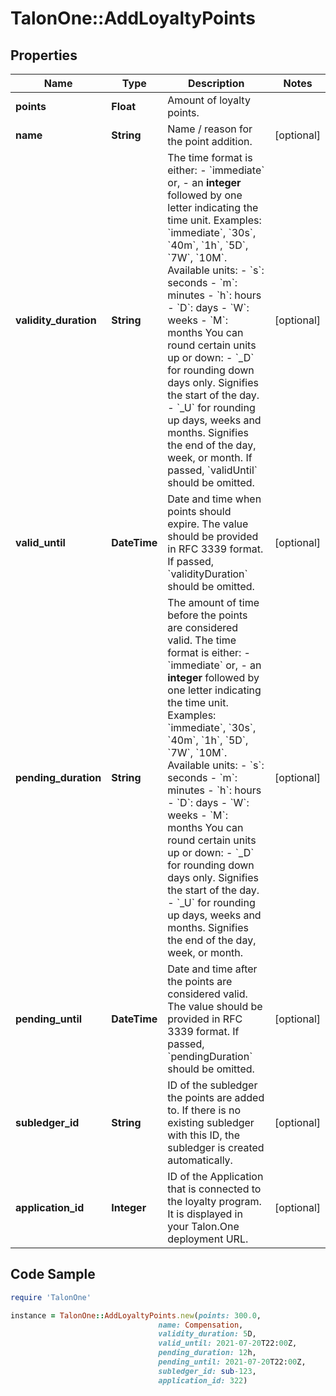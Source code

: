 # TalonOne::AddLoyaltyPoints

## Properties

Name | Type | Description | Notes
------------ | ------------- | ------------- | -------------
**points** | **Float** | Amount of loyalty points. | 
**name** | **String** | Name / reason for the point addition. | [optional] 
**validity_duration** | **String** | The time format is either: - &#x60;immediate&#x60; or, - an **integer** followed by one letter indicating the time unit.  Examples: &#x60;immediate&#x60;, &#x60;30s&#x60;, &#x60;40m&#x60;, &#x60;1h&#x60;, &#x60;5D&#x60;, &#x60;7W&#x60;, &#x60;10M&#x60;.  Available units:  - &#x60;s&#x60;: seconds - &#x60;m&#x60;: minutes - &#x60;h&#x60;: hours - &#x60;D&#x60;: days - &#x60;W&#x60;: weeks - &#x60;M&#x60;: months  You can round certain units up or down: - &#x60;_D&#x60; for rounding down days only. Signifies the start of the day. - &#x60;_U&#x60; for rounding up days, weeks and months. Signifies the end of the day, week, or month.  If passed, &#x60;validUntil&#x60; should be omitted.  | [optional] 
**valid_until** | **DateTime** | Date and time when points should expire. The value should be provided in RFC 3339 format. If passed, &#x60;validityDuration&#x60; should be omitted.  | [optional] 
**pending_duration** | **String** | The amount of time before the points are considered valid.  The time format is either: - &#x60;immediate&#x60; or, - an **integer** followed by one letter indicating the time unit.  Examples: &#x60;immediate&#x60;, &#x60;30s&#x60;, &#x60;40m&#x60;, &#x60;1h&#x60;, &#x60;5D&#x60;, &#x60;7W&#x60;, &#x60;10M&#x60;.  Available units:  - &#x60;s&#x60;: seconds - &#x60;m&#x60;: minutes - &#x60;h&#x60;: hours - &#x60;D&#x60;: days - &#x60;W&#x60;: weeks - &#x60;M&#x60;: months  You can round certain units up or down: - &#x60;_D&#x60; for rounding down days only. Signifies the start of the day. - &#x60;_U&#x60; for rounding up days, weeks and months. Signifies the end of the day, week, or month.  | [optional] 
**pending_until** | **DateTime** | Date and time after the points are considered valid. The value should be provided in RFC 3339 format. If passed, &#x60;pendingDuration&#x60; should be omitted.  | [optional] 
**subledger_id** | **String** | ID of the subledger the points are added to. If there is no existing subledger with this ID, the subledger is created automatically. | [optional] 
**application_id** | **Integer** | ID of the Application that is connected to the loyalty program. It is displayed in your Talon.One deployment URL. | [optional] 

## Code Sample

```ruby
require 'TalonOne'

instance = TalonOne::AddLoyaltyPoints.new(points: 300.0,
                                 name: Compensation,
                                 validity_duration: 5D,
                                 valid_until: 2021-07-20T22:00Z,
                                 pending_duration: 12h,
                                 pending_until: 2021-07-20T22:00Z,
                                 subledger_id: sub-123,
                                 application_id: 322)
```


